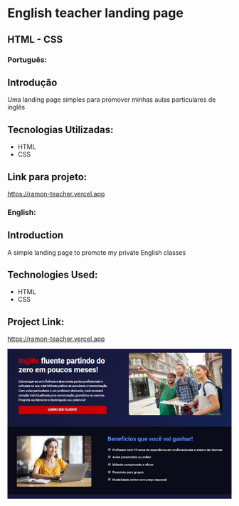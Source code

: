 # English teacher landing page

## HTML - CSS
  
### Português:

## Introdução
Uma landing page simples para promover minhas aulas particulares de inglês

## Tecnologias Utilizadas:
- HTML
- CSS

## Link para projeto:
https://ramon-teacher.vercel.app

### English:

## Introduction
A simple landing page to promote my private English classes

## Technologies Used:
- HTML
- CSS

## Project Link:
https://ramon-teacher.vercel.app

![My Image](projectimage.jpg)
